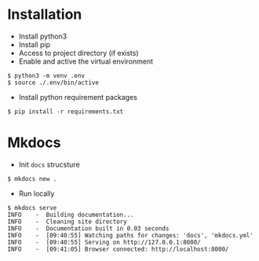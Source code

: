 # Installation

* Install python3
* Install pip
* Access to project directory (if exists)
* Enable and active the virtual environment
```console
$ python3 -m venv .env
$ source ./.env/bin/active
```

* Install python requirement packages
```console
$ pip install -r requirements.txt
```

# Mkdocs

* Init `docs` strucsture
```console
$ mkdocs new .
```

* Run locally
```console
$ mkdocs serve
INFO    -  Building documentation...
INFO    -  Cleaning site directory
INFO    -  Documentation built in 0.03 seconds
INFO    -  [09:40:55] Watching paths for changes: 'docs', 'mkdocs.yml'
INFO    -  [09:40:55] Serving on http://127.0.0.1:8000/
INFO    -  [09:41:05] Browser connected: http://localhost:8000/
```
